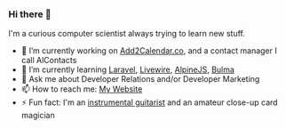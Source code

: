 ### Hi there 👋

I'm a curious computer scientist always trying to learn new stuff.

- 🔭 I’m currently working on [Add2Calendar.co](https://add2calendar.co), and a contact manager I call AlContacts
- 🌱 I’m currently learning [Laravel](https://github.com/laravel), [Livewire](https://github.com/livewire), [AlpineJS](https://github.com/alpinejs), [Bulma](https://github.com/jgthms/bulma)
- 💬 Ask me about Developer Relations and/or Developer Marketing
- 📫 How to reach me: [My Website](https://alco.rocks)
- ⚡ Fun fact: I'm an [instrumental guitarist](https://alco.ws/spotify) and an amateur close-up card magician


<!--
**ricardoalcocer/ricardoalcocer** is a ✨ _special_ ✨ repository because its `README.md` (this file) appears on your GitHub profile.

Here are some ideas to get you started:

- 🔭 I’m currently working on ...
- 🌱 I’m currently learning ...
- 👯 I’m looking to collaborate on ...
- 🤔 I’m looking for help with ...
- 💬 Ask me about ...
- 📫 How to reach me: ...
- 😄 Pronouns: ...
- ⚡ Fun fact: ...
-->
